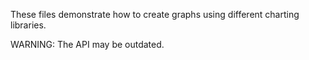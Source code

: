 These files demonstrate how to create graphs using different charting libraries.

WARNING: The API may be outdated.